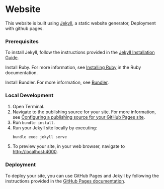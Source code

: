 # Website

This website is built using [Jekyll](https://jekyllrb.com/), a static website generator, Deployment with github pages.

### Prerequisites

To install Jekyll, follow the instructions provided in the [Jekyll Installation Guide](https://jekyllrb.com/docs/installation/).

Install Ruby. For more information, see [Installing Ruby](https://www.ruby-lang.org/en/documentation/installation/) in the Ruby documentation.

Install Bundler. For more information, see [Bundler](https://bundler.io/).

### Local Development

1. Open Terminal.
2. Navigate to the publishing source for your site. For more information, see [Configuring a publishing source for your GitHub Pages site](https://docs.github.com/en/pages/configuring-a-publishing-source-for-your-github-pages-site).
3. Run `bundle install`.
4. Run your Jekyll site locally by executing:
    ```sh
    bundle exec jekyll serve
    ```
5. To preview your site, in your web browser, navigate to [http://localhost:4000](http://localhost:4000).

### Deployment

To deploy your site, you can use GitHub Pages and Jekyll by following the instructions provided in the [GitHub Pages documentation](https://docs.github.com/en/pages/setting-up-a-github-pages-site-with-jekyll/creating-a-github-pages-site-with-jekyll).

